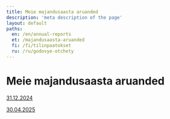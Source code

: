 ```yaml
---
title: Meie majandusaasta aruanded
description: 'meta description of the page'
layout: default
paths:
  en: /en/annual-reports
  et: /majandusaasta-aruanded
  fi: /fi/tilinpaatokset
  ru: /ru/godovye-otchety
---
```


# Meie majandusaasta aruanded

[31.12.2024](/doc/annual-reports/31.12.2024.pdf)

[30.04.2025](/doc/annual-reports/30.04.2025.pdf)
